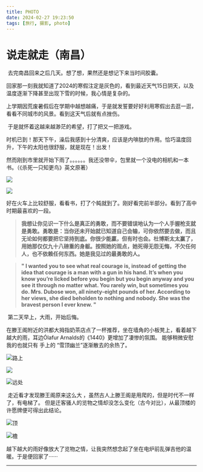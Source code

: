 ```yaml
---
title: PHOTO
date: 2024-02-27 19:23:50
tags: [旅行, 摄影, photo]
---
```


# 说走就走（南昌）

​	去完南昌回来之后几天。想了想，果然还是想记下来当时间胶囊。

​	回家那一刻我就知道了2024的寒假注定是灰色的，看到最近天气15日阴天，以及温度逐渐下降甚至出现下雪的时候，我心情是复杂的。

​	上学期因荒废暑假后在学期中越想越痛，于是就发誓要好好利用寒假出去逛一逛，看看不同城市的风景。看到这天气后就有点挫伤。

​	于是就怀着这越来越渺茫的希望，打了把又一把游戏。

​	时机已到！那天下午，澡后我感到十分清爽，应该是内啡肽的作用。恰巧温度回升，下午的太阳也很舒服，就是现在！出发！

​	然而刚到市里就开始下雨了。。。。。。我还没带伞，包里就一个没电的相机和一本书。（《杀死一只知更鸟》英文原著）

![](/images/nanchang/Nikon2023_5_3_332023_6_1163.jpg)

![](/images/nanchang/Nikon2023_5_3_332023_6_1164.jpg)

​	好在火车上比较舒服，看看书，打了个盹就到了。刚好看完前半部分。看到了高中时期最喜欢的一段。

> **我想让你见识一下什么是真正的勇敢，而不要错误地认为一个人手握枪支就是勇敢。勇敢是：当你还未开始就已知道自己会输，可你依然要去做，而且无论如何都要把它坚持到底。你很少能贏，但有时也会。杜博斯太太赢了，用她那仅仅九十八磅重的身躯。按照她的观点，她死得无怨无悔，不欠任何人，也不依赖任何东西。她是我见过的最勇敢的人。**

> **" I wanted you to see what real courage is, instead of getting the idea that courage is a man with a gun in his hand. It’s when you know you’re licked before you begin but you begin anyway and you see it through no matter what. You rarely win, but sometimes you do. Mrs. Dubose won, all ninety-eight pounds of her. According to her views, she died beholden to nothing and nobody. She was the bravest person I ever knew. "**

​	第二天早上，大雨，开始后悔。

​	在滕王阁附近的洪都大拇指奶茶店点了一杯推荐，坐在墙角的小板凳上，看着越下越大的雨，耳边Ólafur Arnalds的《1440》更增加了凄惨的氛围。 能够稍微安慰我的也就只有 手上的 “雪顶幽兰”逐渐散去的余热了。

![路上](/images/nanchang/Nikon2023_5_3_332023_6_1165.jpg)

![](/images/nanchang/Nikon2023_5_3_332023_6_1166.jpg)

![远处](/images/nanchang/Nikon2023_5_3_332023_6_1170.jpg)

​	走近看才发现滕王阁原来这么大 ，虽然古人上滕王阁是用爬的，但是时代不一样了，有电梯了。 但是迁客骚人的览物之情却没怎么变化（古今对比），从最顶楼的许愿牌便可得出此结论。

![顶](/images/nanchang/Nikon2023_5_3_332023_6_1172.jpg)

![檐](/images/nanchang/Nikon2023_5_3_332023_6_1168.jpg)

​	越下越大的雨好像放大了览物之情，让我突然想念起了坐在电炉前乱弹吉他的温暖。于是便回家了······

***

